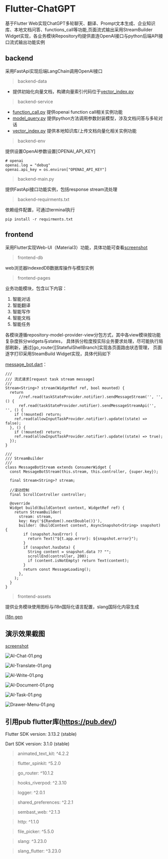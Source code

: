 # Flutter-ChatGPT

基于Flutter Web实现ChatGPT多轮聊天、翻译、Prompt文本生成、企业知识库、本地文档问答、functions_call等功能,页面流式输出采用StreamBuilder
Widget实现，各业务模块Repository均提供直连OpenAI接口与python后端API接口流式输出功能实例

## backend

采用FastApi实现后端LangChain调用OpenAI接口
> backend-data

- 提供初始化向量文档，构建向量索引代码位于[vector_index.py](backend%2Fservice%2Fvector_index.py)

> backend-service

- [function_call.py](backend%2Fservice%2Ffunction_call.py)
  提供openai function call相关实例功能
- [model_query.py](backend%2Fservice%2Fmodel_query.py)
  提供python方法调用参数封装模型，涉及文档问答与多轮对话
- [vector_index.py](backend%2Fservice%2Fvector_index.py)
  提供本地知识库/上传文档向量化相关实例功能

> backend-env

提供设置OpenAI参数设置[OPENAI_API_KEY]

```
# openai
openai.log = "debug"
openai.api_key = os.environ["OPENAI_API_KEY"]
```

> backend-main.py

提供FastApi接口功能实例，包括response stream流处理

> backend-requirments.txt

依赖组件配置，可通过terminal执行

```
pip install -r requirments.txt
```

## frontend

采用Flutter实现Web-UI（Material3）功能，具体功能可查看[screenshot](screenshot)
> frontend-db

web浏览器IndexedDB数据库操作与模型实例

> frontend-pages

业务功能模块，包含以下内容：

1. 智能对话
2. 智能翻译
3. 智能写作
4. 智能文档
5. 智能任务

各模块遵循repository-model-provider-view分包方式，其中各view模块按功能复杂度拆分widgets与states，
具体拆分粒度按实际业务要求处理，尽可能执行局部刷新，通过[go_router][StatefulShellBranch]实现各页面路由状态管理，
页面逐字打印采用SteamBuild
Widget实现，具体代码如下

[message_bot.dart](frontend%2Flib%2Fpages%2Fmessage%2Fmessage_bot.dart)：

```
///
/// 流式请求[request task stream message]
///
Stream<String>? stream(WidgetRef ref, bool mounted) {
  return
      //ref.read(taskStateProvider.notifier).sendMessageStream('', '', () {
      ref.read(taskStateProvider.notifier).sendMessageStreamApi('', '', () {
    if (!mounted) return;
    ref.read(allowInputTaskProvider.notifier).update((state) => false);
  }, () {
    if (!mounted) return;
    ref.read(allowInputTaskProvider.notifier).update((state) => true);
  });
}

///
/// StreamBuilder
///
class MessageBotStream extends ConsumerWidget {
  const MessageBotStream(this.stream, this.controller, {super.key});

  final Stream<String>? stream;

  //滚动控制
  final ScrollController controller;

  @override
  Widget build(BuildContext context, WidgetRef ref) {
    return StreamBuilder(
      stream: stream,
      key: Key('${Random().nextDouble()}'),
      builder: (BuildContext context, AsyncSnapshot<String> snapshot) {
        if (snapshot.hasError) {
          return Text("${t.app.error}: ${snapshot.error}");
        }
        if (snapshot.hasData) {
          String content = snapshot.data ?? "";
          scrollEnd(controller, 200);
          if (content.isNotEmpty) return Text(content);
        }
        return const MessageLoading();
      },
    );
  }
}
```

> frontend-assets

提供业务模块使用图标与i18n国际化语言配置，slang国际化内容生成

[i18n gen](frontend%2Flib%2Fgen)

## 演示效果截图

[screenshot](screenshot)

![AI-Chat-01.png](screenshot%2Fzh%2FAI-Chat-01.png)

![AI-Translate-01.png](screenshot%2Fzh%2FAI-Translate-01.png)

![AI-Write-01.png](screenshot%2Fzh%2FAI-Write-01.png)

![AI-Document-01.png](screenshot%2Fzh%2FAI-Document-01.png)

![AI-Task-01.png](screenshot%2Fzh%2FAI-Task-01.png)

![Drawer-Menu-01.png](screenshot%2Fzh%2FDrawer-Menu-01.png)

## 引用pub flutter库(https://pub.dev/)

Flutter SDK version: 3.13.2 (stable)

Dart SDK version: 3.1.0 (stable)

> animated_text_kit: ^4.2.2

> flutter_spinkit: ^5.2.0

> go_router: ^10.1.2

> hooks_riverpod: ^2.3.10

> logger: ^2.0.1

> shared_preferences: ^2.2.1

> sembast_web: ^2.1.3

> http: ^1.1.0

> file_picker: ^5.5.0

> slang: ^3.23.0

> slang_flutter: ^3.23.0
